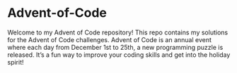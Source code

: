 # Advent-of-Code
Welcome to my Advent of Code repository! This repo contains my solutions for the Advent of Code challenges. Advent of Code is an annual event where each day from December 1st to 25th, a new programming puzzle is released. It’s a fun way to improve your coding skills and get into the holiday spirit!
